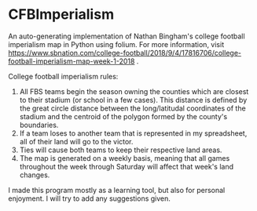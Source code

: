 # CFBImperialism
An auto-generating implementation of Nathan Bingham's college football imperialism map in Python using folium.
For more information, visit https://www.sbnation.com/college-football/2018/9/4/17816706/college-football-imperialism-map-week-1-2018 .

College football imperialism rules:
  1) All FBS teams begin the season owning the counties which are closest to their stadium (or school in a few cases). This
    distance is defined by the great circle distance between the long/latitudal coordinates of the stadium and the centroid of
    the polygon formed by the county's boundaries.
  2) If a team loses to another team that is represented in my spreadsheet, all of their land will go to the victor.
  3) Ties will cause both teams to keep their respective land areas.
  4) The map is generated on a weekly basis, meaning that all games throughout the week through Saturday will affect that week's
    land changes.

I made this program mostly as a learning tool, but also for personal enjoyment. I will try to add any suggestions given.
